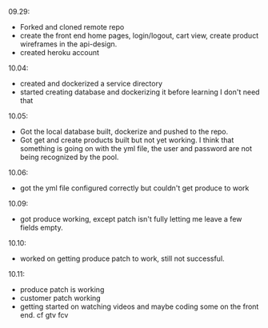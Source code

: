 09.29:

* Forked and cloned remote repo
* create the front end home pages, login/logout, cart view, create product wireframes in the api-design.
* created heroku account

10.04:
* created and dockerized a service directory
* started creating database and dockerizing it before learning I don't need that

10.05:
* Got the local database built, dockerize and pushed to the repo.
* Got get and create products built but not yet working. I think that something is going on with the yml file, the user and password are not being recognized by the pool.

10.06:
* got the yml file configured correctly but couldn't get produce to work

10.09:
* got produce working, except patch isn't fully letting me leave a few fields empty.

10.10: 
* worked on getting produce patch to work, still not successful.

10.11:
* produce patch is working
* customer patch  working
* getting started on watching videos and  maybe coding some on the front end. cf gtv fcv
